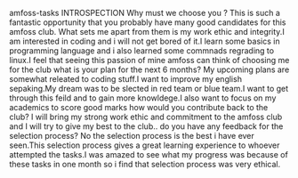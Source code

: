 amfoss-tasks
INTROSPECTION
Why must we choose you ?
This is such a fantastic opportunity that you probably have many good candidates for this amfoss club. What sets me apart from them is my work ethic and integrity.I am interested in coding and i will not get bored of it.I learn some basics in programming language and i also learned some commnads regrading to linux.I feel that seeing this passion of mine amfoss can think of choosing me for the club
what is your plan for the next 6 months?
My upcoming plans are somewhat releated to coding stuff.I want to improve my english sepaking.My dream was to be slected in red team or blue team.I want to get through this feild and to gain more knowldege.I also want to focus on my academics to score good marks
how would you contribute back to the club?
I will bring my strong work ethic and commitment to the amfoss club and I will try to give my best to the club..
do you have any feedback for the selection process?
No the selection process is the best i have ever seen.This selection process gives a great learning experience to whoever attempted the tasks.I was amazed to see what my progress was because of these tasks in one month so i find that selection process was very ethical.
